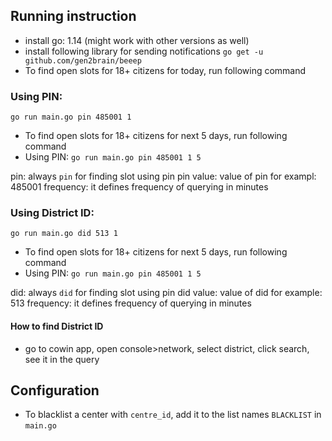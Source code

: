 ## Running instruction
- install go: 1.14 (might work with other versions as well)
- install following library for sending notifications
`go get -u github.com/gen2brain/beeep`
- To find open slots for 18+ citizens for today,  run following command

### Using PIN: 
`go run main.go pin 485001 1`

- To find open slots for 18+ citizens for next 5 days,  run following command
- Using PIN: `go run main.go pin 485001 1 5`

pin: always `pin` for finding slot using pin
pin value: value of pin for exampl: 485001
frequency: it defines frequency of querying in minutes

### Using District ID: 
`go run main.go did 513 1`

- To find open slots for 18+ citizens for next 5 days,  run following command
- Using PIN: `go run main.go pin 485001 1 5`

did: always `did` for finding slot using pin
did value: value of did for example: 513
frequency: it defines frequency of querying in minutes

#### How to find District ID
- go to cowin app, open console>network, select district, click search, see it in the query

## Configuration 
- To blacklist a center with `centre_id`, add it to the list names `BLACKLIST` in `main.go`
